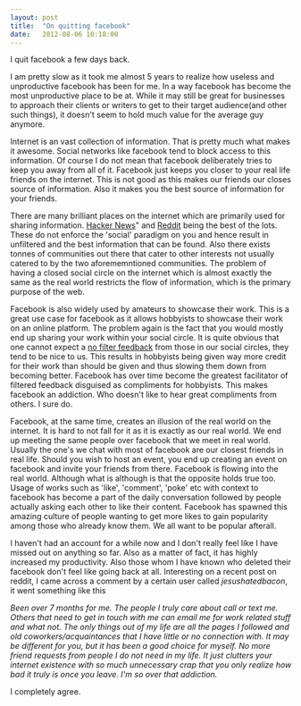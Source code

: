 ```yaml
---
layout: post
title:  "On quitting facebook"
date:   2012-08-06 10:18:00
---
```


I quit facebook a few days back.

I am pretty slow as it took me almost 5 years to realize how useless and unproductive facebook has been for me. In a way facebook has become the most unproductive place to be at. While it may still be great for businesses to approach their clients or writers to get to their target audience(and other such things), it doesn't seem to hold much value for the average guy anymore.

Internet is an vast collection of information. That is pretty much what makes it awesome. Social networks like facebook tend to block access to this information. Of course I do not mean that facebook deliberately tries to keep you away from all of it. Facebook just keeps you closer to your real life friends on the internet. This is not good as this makes our friends our closes source of information. Also it makes you the best source of information for your friends.

There are many brilliant places on the internet which are primarily used for sharing information. [Hacker News](https://news.ycombinator.com)" and [Reddit](https://reddit.com) being the best of the lots. These do not enforce the 'social' paradigm on you and hence result in unfiltered and the best information that can be found. Also there exists tonnes of communities out there that cater to other interests not usually catered to by the two aforememntioned communities. The problem of having a closed social circle on the internet which is almost exactly the same as the real world restricts the flow of information, which is the primary purpose of the web.

Facebook is also widely used by amateurs to showcase their work. This is a great use case for facebook as it allows hobbyists to showcase their work on an online platform. The problem again is the fact that you would mostly end up sharing your work within your social circle. It is quite obvious that one cannot expect a <a href="http://brandonb.cc/no-filter-the-meanest-thing-paul-graham-said-to-a-startup" target="blank">no filter feedback</a> from those in our social circles, they tend to be nice to us. This results in hobbyists being given way more credit for their work than should be given and thus slowing them down from becoming better. Facebook has over time become the greatest facilitator of filtered feedback disguised as compliments for hobbyists. This makes facebook an addiction. Who doesn't like to hear great compliments from others. I sure do.

Facebook, at the same time, creates an illusion of the real world on the internet. It is hard to not fall for it as it is exactly as our real world. We end up meeting the same people over facebook that we meet in real world. Usually the one's we chat with most of facebook are our closest friends in real life. Should you wish to host an event, you end up creating an event on facebook and invite your friends from there. Facebook is flowing into the real world. Although what is although is that the opposite holds true too. Usage of works such as 'like', 'comment', 'poke' etc with context to facebook has become a part of the daily conversation followed by people actually asking each other to like their content. Facebook has spawned this amazing culture of people wanting to get more likes to gain popularity among those who already know them. We all want to be popular afterall.

I haven't had an account for a while now and I don't really feel like I have
  missed out on anything so far. Also as a matter of fact, it has highly
  increased my productivity. Also those whom I have known who deleted their
  facebook don't feel like going back at all. Interesting on a recent post on
  reddit, I came across a comment by a certain user called
  *jesushatedbacon*, it went something like this

 *Been over 7 months for me. The people I truly care about call or text me. Others that need to get in touch with me can email me for work related stuff and what not. The only things out of my life are all the pages I followed and old coworkers/acquaintances that I have little or no connection with. It may be different for you, but it has been a good choice for myself. No more friend requests from people I do not need in my life. It just clutters your internet existence with so much unnecessary crap that you only realize how bad it truly is once you leave. I'm so over that addiction.*

I completely agree.
